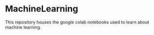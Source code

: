 # MachineLearning
This repository houses the google colab notebooks used to learn about machine learning. 
